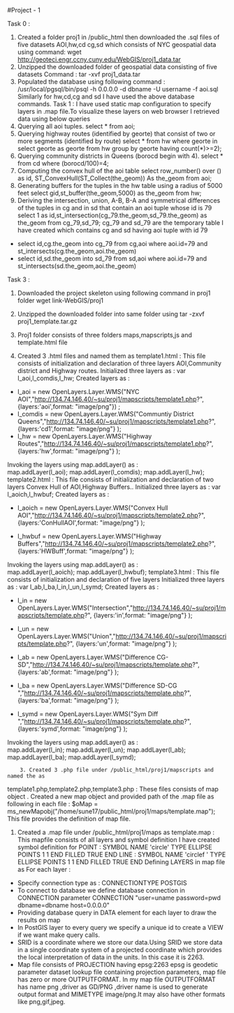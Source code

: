 #Project - 1 


Task 0 :
1. Created a folder proj1 in /public_html then downloaded the .sql files of five datasets AOI,hw,cd cg,sd which consists of NYC geospatial data using command:
wget http://geoteci.engr.ccny.cuny.edu/WebGIS/proj1_data.tar 
1. Unzipped the downloaded folder of geospatial data consisting of five datasets 
Command : tar -xvf  proj1_data.tar
1. Populated the database using following command :
       /usr/local/pgsql/bin/psql -h 0.0.0.0 -d dbname -U username  -f aoi.sql
Similarly for hw,cd,cg and sd  I have used the above database commands.
Task 1 :
I have used static map configuration to specify layers in .map file.To visualize these  layers on web browser I retrieved data using below queries
1. Querying all aoi tuples.
select * from aoi;
1. Querying highway routes (identified by georte) that consist of two or more segments (identified by route)
select * from hw where georte in select georte as georte from hw group by georte having count(*)>=2);
1. Querying community districts in Queens (borocd begin with 4).
select * from cd where (borocd/100)=4;
1.  Computing the convex hull of the aoi table 
select  row_number() over () as id, ST_ConvexHull(ST_Collect(the_geom)) As the_geom from aoi;
1.  Generating buffers for the tuples in the hw table using a radius of 5000 feet
select gid,st_buffer(the_geom,5000) as the_geom from hw;
1. Deriving the intersection, union, A-B, B-A and symmetrical differences of  the tuples in cg and in sd that contain an aoi tuple whose id is 79 
select 1 as id,st_intersection(cg_79.the_geom,sd_79.the_geom) as the_geom from cg_79,sd_79;
cg_79 and sd_79 are the temporary table I have created which contains cg and sd having aoi tuple with id 79
* select id,cg.the_geom 
into cg_79
from cg,aoi 
where aoi.id=79 and st_intersects(cg.the_geom,aoi.the_geom)
* select id,sd.the_geom 
into sd_79
from sd,aoi 
where aoi.id=79 and st_intersects(sd.the_geom,aoi.the_geom)




Task 3 :


1. Downloaded the project skeleton using following command in proj1 folder
wget link-WebGIS/proj1
1.   Unzipped the downloaded folder into same folder using
   tar -zxvf  proj1_template.tar.gz


             
1. Proj1  folder consists of three folders maps,mapscripts,js and template.html file
2. Created 3 .html files and named them as
 template1.html : This file consists of initialization and declaration of three layers AOI,Community district and Highway routes.
Initialized three layers as : var l_aoi,l_comdis,l_hw; 
Created layers as : 
*    l_aoi = new OpenLayers.Layer.WMS("NYC AOI","http://134.74.146.40/~su/proj1/mapscripts/template1.php?", {layers:'aoi',format: "image/png"}) ;
* l_comdis = new OpenLayers.Layer.WMS("Communtiy District Queens","http://134.74.146.40/~su/proj1/mapscripts/template1.php?", {layers:'cd1',format: "image/png"} );
*  l_hw = new OpenLayers.Layer.WMS("Highway Routes","http://134.74.146.40/~su/proj1/mapscripts/template1.php?", {layers:'hw',format: "image/png"} );


 Invoking the layers using map.addLayer() as :  
map.addLayer(l_aoi);
             map.addLayer(l_comdis);
             map.addLayer(l_hw);
template2.html :  This file consists of initialization and declaration of two layers Convex Hull of AOI,Highway Buffers..
Initialized three layers as : var l_aoich,l_hwbuf; 
Created layers as :
*  l_aoich = new OpenLayers.Layer.WMS("Convex Hull AOI","http://134.74.146.40/~su/proj1/mapscripts/template2.php?", {layers:'ConHullAOI',format: "image/png"} );
      
*  l_hwbuf = new OpenLayers.Layer.WMS("Highway Buffers","http://134.74.146.40/~su/proj1/mapscripts/template2.php?", {layers:'HWBuff',format: "image/png"} );
      
 Invoking the layers using map.addLayer() as :  
map.addLayer(l_aoich);
             map.addLayer(l_hwbuf);
template3.html :   This file consists of initialization and declaration of five layers 
Initialized three layers as : var l_ab,l_ba,l_in,l_un,l_symd;
Created layers as :
* l_in = new OpenLayers.Layer.WMS("Intersection","http://134.74.146.40/~su/proj1/mapscripts/template.php?", {layers:'in',format: "image/png"} );
        
* l_un = new OpenLayers.Layer.WMS("Union","http://134.74.146.40/~su/proj1/mapscripts/template.php?", {layers:'un',format: "image/png"} );
          
* l_ab = new OpenLayers.Layer.WMS("Difference CG-SD","http://134.74.146.40/~su/proj1/mapscripts/template.php?", {layers:'ab',format: "image/png"} );
          
* l_ba = new OpenLayers.Layer.WMS("Difference SD-CG ","http://134.74.146.40/~su/proj1/mapscripts/template.php?", {layers:'ba',format: "image/png"} );
     
* l_symd = new OpenLayers.Layer.WMS("Sym Diff ","http://134.74.146.40/~su/proj1/mapscripts/template.php?", {layers:'symd',format: "image/png"} );
         
 Invoking the layers using map.addLayer() as :  
    map.addLayer(l_in);
    map.addLayer(l_un);
    map.addLayer(l_ab);
    map.addLayer(l_ba);
    map.addLayer(l_symd);


        3. Created 3 .php file under /public_html/proj1/mapscripts and named the as 
template1.php,template2.php,template3.php : These files consists of map object .
Created a new map object and provided path of the .map file
as following in each file :
$oMap = ms_newMapobj("/home/sune17/public_html/proj1/maps/template.map");
This file provides the definition of map file. 


1. Created a .map file under /public_html/proj1/maps
as template.map : This mapfile consists of all layers and symbol definition
I have created symbol definition for 
POINT :    SYMBOL
      NAME 'circle'
      TYPE ELLIPSE
      POINTS 1 1 END
      FILLED TRUE
      END
LINE :   SYMBOL
  NAME 'circlef '
  TYPE ELLIPSE
  POINTS 1 1
  END
  FILLED TRUE
  END
Defining LAYERS in map file as 
For each layer :
*  Specify connection type as :
CONNECTIONTYPE POSTGIS
*  To connect to database we define database connection in CONNECTION parameter
  CONNECTION  "user=uname password=pwd dbname=dbname host=0.0.0.0"
*  Providing database  query in DATA element for each layer to draw the results on map   
* In PostGIS layer to every query we specify a unique id to create a VIEW if we want make query calls.
*  SRID is a coordinate where we store our data.Using SRID we store data in a single coordinate system of a projected coordinate which provides the local interpretation of data in the units. In this case it is 2263.
* Map file consists of PROJECTION having epsg:2263 epsg is geodetic parameter dataset lookup file containing projection parameters, map file has zero or more OUTPUTFORMAT. In my map file OUTPUTFORMAT has  name png ,driver as GD/PNG ,driver name is used to generate output format and MIMETYPE image/png.It may also have other formats like png,gif,jpeg.
